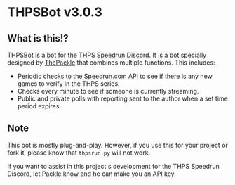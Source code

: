 # THPSBot v3.0.3

## What is this!?
THPSBot is a bot for the [THPS Speedrun Discord](https://thps.run/discord). It is a bot specially designed by [ThePackle](https://twitter.com/thepackle) that combines multiple functions. This includes:
*   Periodic checks to the [Speedrun.com API](https://github.com/speedruncomorg/api) to see if there is any new games to verify in the THPS series.
*   Checks every minute to see if someone is currently streaming.
*   Public and private polls with reporting sent to the author when a set time period expires.

## Note
This bot is mostly plug-and-play. However, if you use this for your project or fork it, please know that `thpsrun.py` will not work.

If you want to assist in this project's development for the THPS Speedrun Discord, let Packle know and he can make you an API key.